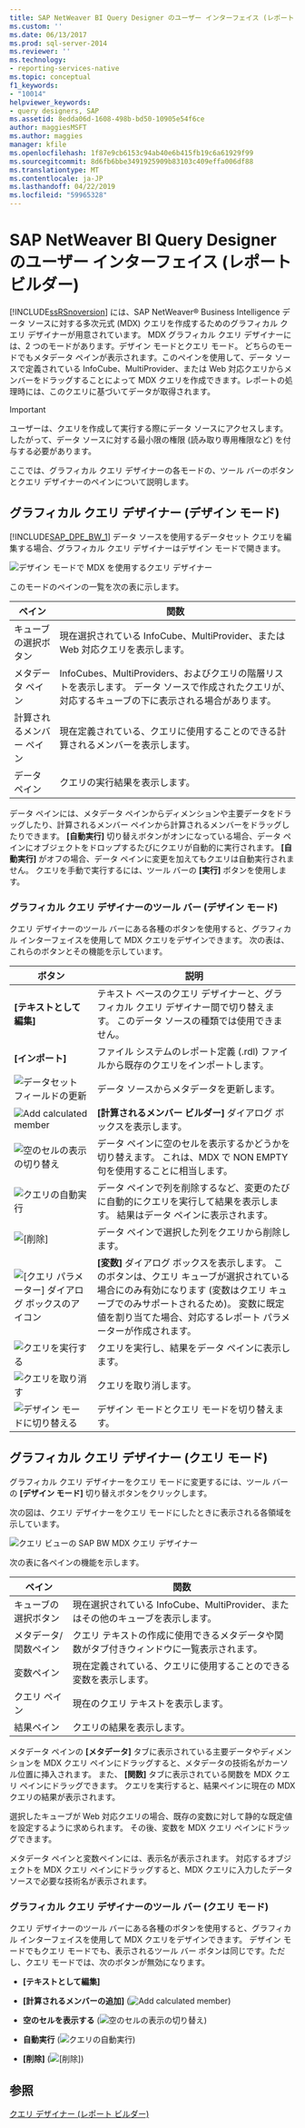 ```yaml
---
title: SAP NetWeaver BI Query Designer のユーザー インターフェイス (レポート ビルダー) |Microsoft Docs
ms.custom: ''
ms.date: 06/13/2017
ms.prod: sql-server-2014
ms.reviewer: ''
ms.technology:
- reporting-services-native
ms.topic: conceptual
f1_keywords:
- "10014"
helpviewer_keywords:
- query designers, SAP
ms.assetid: 8edda06d-1608-498b-bd50-10905e54f6ce
author: maggiesMSFT
ms.author: maggies
manager: kfile
ms.openlocfilehash: 1f87e9cb6153c94ab40e6b415fb19c6a61929f99
ms.sourcegitcommit: 8d6fb6bbe3491925909b83103c409effa006df88
ms.translationtype: MT
ms.contentlocale: ja-JP
ms.lasthandoff: 04/22/2019
ms.locfileid: "59965328"
---
```

# <a name="sap-netweaver-bi-query-designer-user-interface-report-builder"></a>SAP NetWeaver BI Query Designer のユーザー インターフェイス (レポート ビルダー)
  [!INCLUDE[ssRSnoversion](../includes/ssrsnoversion-md.md)] には、SAP NetWeaver® Business Intelligence データ ソースに対する多次元式 (MDX) クエリを作成するためのグラフィカル クエリ デザイナーが用意されています。 MDX グラフィカル クエリ デザイナーには、2 つのモードがあります。デザイン モードとクエリ モード。 どちらのモードでもメタデータ ペインが表示されます。このペインを使用して、データ ソースで定義されている InfoCube、MultiProvider、または Web 対応クエリからメンバーをドラッグすることによって MDX クエリを作成できます。レポートの処理時には、このクエリに基づいてデータが取得されます。  
  
> [!IMPORTANT]  
>  ユーザーは、クエリを作成して実行する際にデータ ソースにアクセスします。 したがって、データ ソースに対する最小限の権限 (読み取り専用権限など) を付与する必要があります。  
  
 ここでは、グラフィカル クエリ デザイナーの各モードの、ツール バーのボタンとクエリ デザイナーのペインについて説明します。  
  
## <a name="graphical-query-designer-in-design-mode"></a>グラフィカル クエリ デザイナー (デザイン モード)  
 [!INCLUDE[SAP_DPE_BW_1](../includes/sap-dpe-bw-1-md.md)] データ ソースを使用するデータセット クエリを編集する場合、グラフィカル クエリ デザイナーはデザイン モードで開きます。  
  
 ![デザイン モードで MDX を使用するクエリ デザイナー](media/rsqd-dssapbw-mdx-designmode.gif "デザイン モードで MDX を使用するクエリ デザイナー")  
  
 このモードのペインの一覧を次の表に示します。  
  
|ペイン|関数|  
|----------|--------------|  
|キューブの選択ボタン|現在選択されている InfoCube、MultiProvider、または Web 対応クエリを表示します。|  
|メタデータ ペイン|InfoCubes、MultiProviders、およびクエリの階層リストを表示します。 データ ソースで作成されたクエリが、対応するキューブの下に表示される場合があります。|  
|計算されるメンバー ペイン|現在定義されている、クエリに使用することのできる計算されるメンバーを表示します。|  
|データ ペイン|クエリの実行結果を表示します。|  
  
 データ ペインには、メタデータ ペインからディメンションや主要データをドラッグしたり、計算されるメンバー ペインから計算されるメンバーをドラッグしたりできます。 **[自動実行]** 切り替えボタンがオンになっている場合、データ ペインにオブジェクトをドロップするたびにクエリが自動的に実行されます。 **[自動実行]** がオフの場合、データ ペインに変更を加えてもクエリは自動実行されません。 クエリを手動で実行するには、ツール バーの **[実行]** ボタンを使用します。  
  
### <a name="toolbar-for-the-graphical-query-designer-in-design-mode-toolbar"></a>グラフィカル クエリ デザイナーのツール バー (デザイン モード)  
 クエリ デザイナーのツール バーにある各種のボタンを使用すると、グラフィカル インターフェイスを使用して MDX クエリをデザインできます。 次の表は、これらのボタンとその機能を示しています。  
  
|ボタン|説明|  
|------------|-----------------|  
|**[テキストとして編集]**|テキスト ベースのクエリ デザイナーと、グラフィカル クエリ デザイナー間で切り替えます。 このデータ ソースの種類では使用できません。|  
|**[インポート]**|ファイル システムのレポート定義 (.rdl) ファイルから既存のクエリをインポートします。|  
|![データセット フィールドの更新](media/rsqdicon-refreshfields.gif "データセット フィールドの更新")|データ ソースからメタデータを更新します。|  
|![Add calculated member](../analysis-services/media/rsqdicon-addcalculatedmember.gif "Add calculated member")|**[計算されるメンバー ビルダー]** ダイアログ ボックスを表示します。|  
|![空のセルの表示の切り替え](../analysis-services/media/rsqdicon-showemptycells.gif "空のセルの表示の切り替え")|データ ペインに空のセルを表示するかどうかを切り替えます。 これは、MDX で NON EMPTY 句を使用することに相当します。|  
|![クエリの自動実行](../analysis-services/media/rsqdicon-autoexecute.gif "クエリの自動実行")|データ ペインで列を削除するなど、変更のたびに自動的にクエリを実行して結果を表示します。 結果はデータ ペインに表示されます。|  
|![[削除]](../analysis-services/media/rsqdicon-delete.gif "[削除]")|データ ペインで選択した列をクエリから削除します。|  
|![[クエリ パラメーター] ダイアログ ボックスのアイコン](../analysis-services/media/iconqueryparameter.gif "[クエリ パラメーター] ダイアログ ボックスのアイコン")|**[変数]** ダイアログ ボックスを表示します。 このボタンは、クエリ キューブが選択されている場合にのみ有効になります (変数はクエリ キューブでのみサポートされるため)。 変数に既定値を割り当てた場合、対応するレポート パラメーターが作成されます。|  
|![クエリを実行する](../analysis-services/media/rsqdicon-run.gif "クエリを実行する")|クエリを実行し、結果をデータ ペインに表示します。|  
|![クエリを取り消す](../analysis-services/media/rsqdicon-cancel.gif "クエリを取り消す")|クエリを取り消します。|  
|![デザイン モードに切り替える](../analysis-services/media/rsqdicon-designmode.gif "デザイン モードに切り替える")|デザイン モードとクエリ モードを切り替えます。|  
  
## <a name="graphical-query-designer-in-query-mode"></a>グラフィカル クエリ デザイナー (クエリ モード)  
 グラフィカル クエリ デザイナーをクエリ モードに変更するには、ツール バーの **[デザイン モード]** 切り替えボタンをクリックします。  
  
 次の図は、クエリ デザイナーをクエリ モードにしたときに表示される各領域を示しています。  
  
 ![クエリ ビューの SAP BW MDX クエリ デザイナー](media/rsqd-dssapbw-mdx-querymode.gif "クエリ ビューの SAP BW MDX クエリ デザイナー")  
  
 次の表に各ペインの機能を示します。  
  
|ペイン|関数|  
|----------|--------------|  
|キューブの選択ボタン|現在選択されている InfoCube、MultiProvider、またはその他のキューブを表示します。|  
|メタデータ/関数ペイン|クエリ テキストの作成に使用できるメタデータや関数がタブ付きウィンドウに一覧表示されます。|  
|変数ペイン|現在定義されている、クエリに使用することのできる変数を表示します。|  
|クエリ ペイン|現在のクエリ テキストを表示します。|  
|結果ペイン|クエリの結果を表示します。|  
  
 メタデータ ペインの **[メタデータ]** タブに表示されている主要データやディメンションを MDX クエリ ペインにドラッグすると、メタデータの技術名がカーソル位置に挿入されます。 また、 **[関数]** タブに表示されている関数を MDX クエリ ペインにドラッグできます。 クエリを実行すると、結果ペインに現在の MDX クエリの結果が表示されます。  
  
 選択したキューブが Web 対応クエリの場合、既存の変数に対して静的な既定値を設定するように求められます。 その後、変数を MDX クエリ ペインにドラッグできます。  
  
 メタデータ ペインと変数ペインには、表示名が表示されます。 対応するオブジェクトを MDX クエリ ペインにドラッグすると、MDX クエリに入力したデータ ソースで必要な技術名が表示されます。  
  
### <a name="toolbar-for-the-graphical-query-designer-in-query-mode"></a>グラフィカル クエリ デザイナーのツール バー (クエリ モード)  
 クエリ デザイナーのツール バーにある各種のボタンを使用すると、グラフィカル インターフェイスを使用して MDX クエリをデザインできます。 デザイン モードでもクエリ モードでも、表示されるツール バー ボタンは同じです。ただし、クエリ モードでは、次のボタンが無効になります。  
  
-   **[テキストとして編集]**  
  
-   **[計算されるメンバーの追加]** (![Add calculated member](../analysis-services/media/rsqdicon-addcalculatedmember.gif "Add calculated member"))  
  
-   **空のセルを表示する** (![空のセルの表示の切り替え](../analysis-services/media/rsqdicon-showemptycells.gif "空のセルの表示の切り替え"))  
  
-   **自動実行** (![クエリの自動実行](../analysis-services/media/rsqdicon-autoexecute.gif "クエリの自動実行"))  
  
-   **[削除]** (![[削除]](../analysis-services/media/rsqdicon-delete.gif "[削除]"))  
  
## <a name="see-also"></a>参照  
 [クエリ デザイナー &#40;レポート ビルダー&#41;](../../2014/reporting-services/query-designers-report-builder.md)  
  
  
